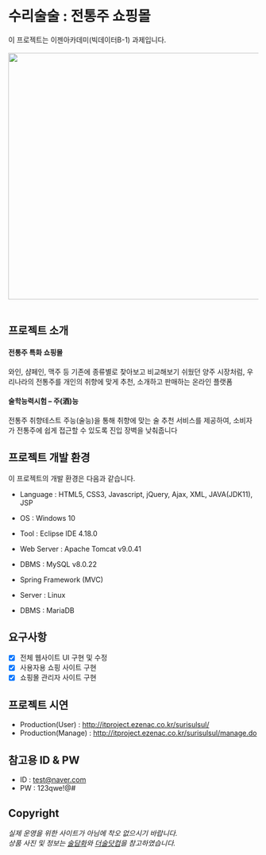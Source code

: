 # 수리술술 : 전통주 쇼핑몰
이 프로젝트는 이젠아카데미(빅데이터B-1) 과제입니다.
<br>
<br>
<img src="https://user-images.githubusercontent.com/72029481/112574689-2bd7bd00-8e32-11eb-9b10-4df110798d6d.png" width="700" height="497">
<br>
<br>
## 프로젝트 소개
#### 전통주 특화 쇼핑몰
와인, 샴페인, 맥주 등 기존에 종류별로 찾아보고 비교해보기 쉬웠던 양주 시장처럼, 
우리나라의 전통주를 개인의 취향에 맞게 추천, 소개하고 판매하는 온라인 플랫폼

#### 술학능력시험 – 주(酒)능
전통주 취향테스트 주능(술능)을 통해 취향에 맞는 술 추천 서비스를 제공하여,
소비자가 전통주에 쉽게 접근할 수 있도록 진입 장벽을 낮춰줍니다

## 프로젝트 개발 환경
이 프로젝트의 개발 환경은 다음과 같습니다.
- Language : HTML5, CSS3, Javascript, jQuery, Ajax, XML, JAVA(JDK11), JSP

- OS : Windows 10
- Tool : Eclipse IDE 4.18.0
- Web Server : Apache Tomcat v9.0.41
- DBMS : MySQL v8.0.22
- Spring Framework (MVC)

- Server : Linux
- DBMS : MariaDB

## 요구사항
* [x] 전체 웹사이트 UI 구현 및 수정
* [x] 사용자용 쇼핑 사이트 구현
* [x] 쇼핑몰 관리자 사이트 구현

## 프로젝트 시연
- Production(User) : http://itproject.ezenac.co.kr/surisulsul/
- Production(Manage) : http://itproject.ezenac.co.kr/surisulsul/manage.do

## 참고용 ID & PW
- ID : test@naver.com
- PW : 123qwe!@#

## Copyright
*실제 운영을 위한 사이트가 아님에 착오 없으시기 바랍니다.*  
*상품 사진 및 정보는 [술담화](https://sooldamhwa.com/shop/)와 [더술닷컴](https://thesool.com/)을 참고하였습니다.*
